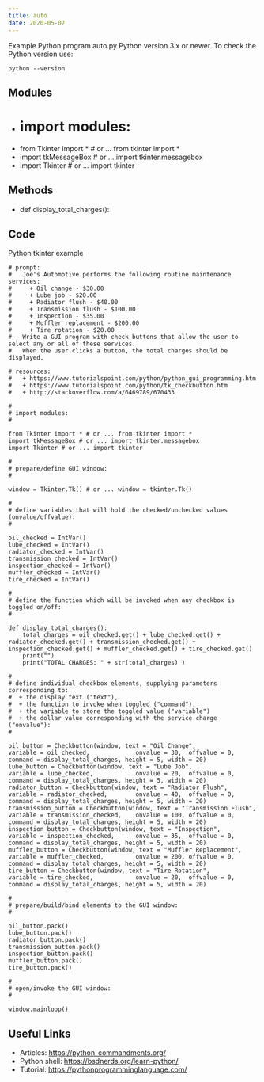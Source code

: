 ```yaml
---
title: auto
date: 2020-05-07
---
```

Example Python program auto.py
Python version 3.x or newer.
To check the Python version use:

    python --version

## Modules

* # import modules:
* from Tkinter import * # or ... from tkinter import *
* import tkMessageBox # or ... import tkinter.messagebox
* import Tkinter # or ... import tkinter

## Methods

* def display_total_charges():

## Code

Python tkinter example

    # prompt:
    #   Joe's Automotive performs the following routine maintenance services:
    #     + Oil change - $30.00
    #     + Lube job - $20.00
    #     + Radiator flush - $40.00
    #     + Transmission flush - $100.00
    #     + Inspection - $35.00
    #     + Muffler replacement - $200.00
    #     + Tire rotation - $20.00
    #   Write a GUI program with check buttons that allow the user to select any or all of these services.
    #   When the user clicks a button, the total charges should be displayed.
    
    # resources:
    #   + https://www.tutorialspoint.com/python/python_gui_programming.htm
    #   + https://www.tutorialspoint.com/python/tk_checkbutton.htm
    #   + http://stackoverflow.com/a/6469789/670433
    
    #
    # import modules:
    #
    
    from Tkinter import * # or ... from tkinter import *
    import tkMessageBox # or ... import tkinter.messagebox
    import Tkinter # or ... import tkinter
    
    #
    # prepare/define GUI window:
    #
    
    window = Tkinter.Tk() # or ... window = tkinter.Tk()
    
    #
    # define variables that will hold the checked/unchecked values (onvalue/offvalue):
    #
    
    oil_checked = IntVar()
    lube_checked = IntVar()
    radiator_checked = IntVar()
    transmission_checked = IntVar()
    inspection_checked = IntVar()
    muffler_checked = IntVar()
    tire_checked = IntVar()
    
    #
    # define the function which will be invoked when any checkbox is toggled on/off:
    #
    
    def display_total_charges():
        total_charges = oil_checked.get() + lube_checked.get() + radiator_checked.get() + transmission_checked.get() + inspection_checked.get() + muffler_checked.get() + tire_checked.get()
        print("")
        print("TOTAL CHARGES: " + str(total_charges) )
    
    #
    # define individual checkbox elements, supplying parameters corresponding to:
    #  + the display text ("text"),
    #  + the function to invoke when toggled ("command"),
    #  + the variable to store the toggled value ("variable")
    #  + the dollar value corresponding with the service charge ("onvalue"):
    #
    
    oil_button = Checkbutton(window, text = "Oil Change",                   variable = oil_checked,             onvalue = 30,  offvalue = 0, command = display_total_charges, height = 5, width = 20)
    lube_button = Checkbutton(window, text = "Lube Job",                    variable = lube_checked,            onvalue = 20,  offvalue = 0, command = display_total_charges, height = 5, width = 20)
    radiator_button = Checkbutton(window, text = "Radiator Flush",          variable = radiator_checked,        onvalue = 40,  offvalue = 0, command = display_total_charges, height = 5, width = 20)
    transmission_button = Checkbutton(window, text = "Transmission Flush",  variable = transmission_checked,    onvalue = 100, offvalue = 0, command = display_total_charges, height = 5, width = 20)
    inspection_button = Checkbutton(window, text = "Inspection",            variable = inspection_checked,      onvalue = 35,  offvalue = 0, command = display_total_charges, height = 5, width = 20)
    muffler_button = Checkbutton(window, text = "Muffler Replacement",      variable = muffler_checked,         onvalue = 200, offvalue = 0, command = display_total_charges, height = 5, width = 20)
    tire_button = Checkbutton(window, text = "Tire Rotation",               variable = tire_checked,            onvalue = 20,  offvalue = 0, command = display_total_charges, height = 5, width = 20)
    
    #
    # prepare/build/bind elements to the GUI window:
    #
    
    oil_button.pack()
    lube_button.pack()
    radiator_button.pack()
    transmission_button.pack()
    inspection_button.pack()
    muffler_button.pack()
    tire_button.pack()
    
    #
    # open/invoke the GUI window:
    #
    
    window.mainloop()
    

## Useful Links

- Articles: https://python-commandments.org/
- Python shell: https://bsdnerds.org/learn-python/
- Tutorial: https://pythonprogramminglanguage.com/
